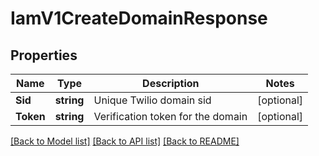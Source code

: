 # IamV1CreateDomainResponse

## Properties

Name | Type | Description | Notes
------------ | ------------- | ------------- | -------------
**Sid** | **string** | Unique Twilio domain sid |[optional] 
**Token** | **string** | Verification token for the domain |[optional] 

[[Back to Model list]](../README.md#documentation-for-models) [[Back to API list]](../README.md#documentation-for-api-endpoints) [[Back to README]](../README.md)


